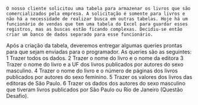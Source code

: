     O nosso cliente solicitou uma tabela para armazenar os livros que são comercializados pela empresa. A solicitação é somente para livros e não há a necessidade de realizar busca em outras tabelas. Hoje há um funcionário de vendas que tem uma tabela do Excel para guardar esses registros, mas as buscas estão ficando complexas. Decidiu-se então criar um banco de dados separado para esse funcionário.
Após a criação da tabela, deveremos entregar algumas queries prontas para que sejam enviadas para o programador. As queries são as seguintes:
1  Trazer todos os dados.
2  Trazer o nome do livro e o nome da editora
3  Trazer o nome do livro e a UF dos livros publicados por autores do sexo masculino.
4  Trazer o nome do livro e o número de páginas dos livros publicados por autores do sexo feminino.
5 Trazer os valores dos livros das editoras de São Paulo.
6 Trazer os dados dos autores do sexo masculino que tiveram livros publicados por São Paulo ou Rio de Janeiro (Questão Desafio).